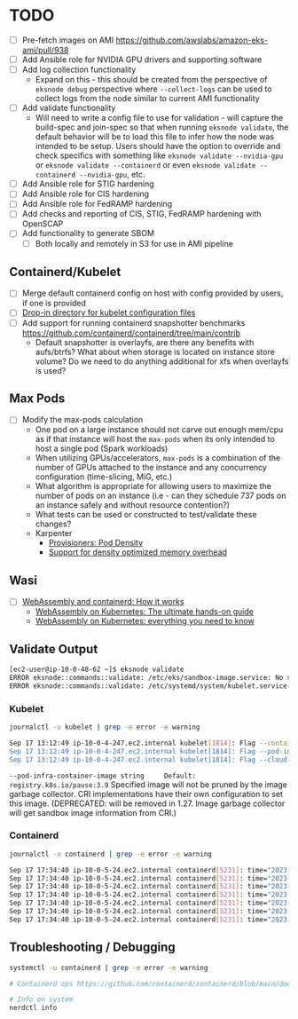 # TODO

- [ ] Pre-fetch images on AMI <https://github.com/awslabs/amazon-eks-ami/pull/938>
- [ ] Add Ansible role for NVIDIA GPU drivers and supporting software
- [ ] Add log collection functionality
  - Expand on this - this should be created from the perspective of `eksnode debug` perspective where `--collect-logs` can be used to collect logs from the node similar to current AMI functionality
- [ ] Add validate functionality
  - Will need to write a config file to use for validation - will capture the build-spec and join-spec so that when running `eksnode validate`, the default behavior will be to load this file to infer how the node was intended to be setup. Users should have the option to override and check specifics with something like `eksnode validate --nvidia-gpu` or `eksnode validate --containerd` or even `eksnode validate --containerd --nvidia-gpu`, etc.
- [ ] Add Ansible role for STIG hardening
- [ ] Add Ansible role for CIS hardening
- [ ] Add Ansible role for FedRAMP hardening
- [ ] Add checks and reporting of CIS, STIG, FedRAMP hardening with OpenSCAP
- [ ] Add functionality to generate SBOM
  - [ ] Both locally and remotely in S3 for use in AMI pipeline

## Containerd/Kubelet

- [ ] Merge default containerd config on host with config provided by users, if one is provided
- [ ] [Drop-in directory for kubelet configuration files](https://kubernetes.io/docs/tasks/administer-cluster/kubelet-config-file/#kubelet-conf-d)
- [ ] Add support for running containerd snapshotter benchmarks <https://github.com/containerd/containerd/tree/main/contrib>
  - Default snapshotter is overlayfs, are there any benefits with aufs/btrfs? What about when storage is located on instance store volume? Do we need to do anything additional for xfs when overlayfs is used?

## Max Pods

- [ ] Modify the max-pods calculation
  - One pod on a large instance should not carve out enough mem/cpu as if that instance will host the `max-pods` when its only intended to host a single pod (Spark workloads)
  - When utilizing GPUs/accelerators, `max-pods` is a combination of the number of GPUs attached to the instance and any concurrency configuration (time-slicing, MiG, etc.)
  - What algorithm is appropriate for allowing users to maximize the number of pods on an instance (i.e - can they schedule 737 pods on an instance safely and without resource contention?)
  - What tests can be used or constructed to test/validate these changes?
  - Karpenter
    - [Provisioners: Pod Density](https://karpenter.sh/preview/concepts/provisioners/#pod-density)
    - [Support for density optimized memory overhead](https://github.com/aws/karpenter/issues/1295)

## Wasi

- [ ] [WebAssembly and containerd: How it works](https://nigelpoulton.com/webassembly-and-containerd-how-it-works/)
  - [WebAssembly on Kubernetes: The ultimate hands-on guide](https://nigelpoulton.com/webassembly-on-kubernetes-ultimate-hands-on/)
  - [WebAssembly on Kubernetes: everything you need to know](https://nigelpoulton.com/webassembly-on-kubernetes-everything-you-need-to-know/)

## Validate Output

```sh
[ec2-user@ip-10-0-48-62 ~]$ eksnode validate
ERROR eksnode::commands::validate: /etc/eks/sandbox-image.service: No such file or directory (os error 2)
ERROR eksnode::commands::validate: /etc/systemd/system/kubelet.service: No such file or directory (os error 2)
```

### Kubelet

```sh
journalctl -u kubelet | grep -e error -e warning

Sep 17 13:12:49 ip-10-0-4-247.ec2.internal kubelet[1814]: Flag --container-runtime-endpoint has been deprecated, This parameter should be set via the config file specified by the Kubelet's --config >
Sep 17 13:12:49 ip-10-0-4-247.ec2.internal kubelet[1814]: Flag --pod-infra-container-image has been deprecated, will be removed in a future release. Image garbage collector will get sandbox image in>
Sep 17 13:12:49 ip-10-0-4-247.ec2.internal kubelet[1814]: Flag --cloud-provider has been deprecated, will be removed in 1.25 or later, in favor of removing cloud provider code from Kubelet.
```

`--pod-infra-container-image string     Default: registry.k8s.io/pause:3.9`
    Specified image will not be pruned by the image garbage collector. CRI implementations have their own configuration to set this image. (DEPRECATED: will be removed in 1.27. Image garbage collector will get sandbox image information from CRI.)

### Containerd

```sh
journalctl -u containerd | grep -e error -e warning

Sep 17 17:34:40 ip-10-0-5-24.ec2.internal containerd[5231]: time="2023-09-17T17:34:40.328011138Z" level=info msg="skip loading plugin \"io.containerd.snapshotter.v1.blockfile\"..." error="no scratch file generator: skip plugin" type=io.containerd.snapshotter.v1
Sep 17 17:34:40 ip-10-0-5-24.ec2.internal containerd[5231]: time="2023-09-17T17:34:40.328247620Z" level=warning msg="failed to load plugin io.containerd.snapshotter.v1.devmapper" error="devmapper not configured"
Sep 17 17:34:40 ip-10-0-5-24.ec2.internal containerd[5231]: time="2023-09-17T17:34:40.328456414Z" level=info msg="skip loading plugin \"io.containerd.snapshotter.v1.zfs\"..." error="path /var/lib/containerd/io.containerd.snapshotter.v1.zfs must be a zfs filesystem to be used with the zfs snapshotter: skip plugin"
Sep 17 17:34:40 ip-10-0-5-24.ec2.internal containerd[5231]: time="2023-09-17T17:34:40.328504865Z" level=warning msg="could not use snapshotter devmapper in metadata plugin" error="devmapper not configured"
Sep 17 17:34:40 ip-10-0-5-24.ec2.internal containerd[5231]: time="2023-09-17T17:34:40.333142836Z" level=error msg="failed to load cni during init, please check CRI plugin status before setting up network for pods" error="cni config load failed: no network config found in /etc/cni/net.d: cni plugin not initialized: failed to load cni config"
Sep 17 17:34:40 ip-10-0-5-24.ec2.internal containerd[5231]: time="2023-09-17T17:34:40.333210586Z" level=info msg="skip loading plugin \"io.containerd.tracing.processor.v1.otlp\"..." error="no OpenTelemetry endpoint: skip plugin" type=io.containerd.tracing.processor.v1
Sep 17 17:34:40 ip-10-0-5-24.ec2.internal containerd[5231]: time="2023-09-17T17:34:40.333234637Z" level=info msg="skipping tracing processor initialization (no tracing plugin)" error="no OpenTelemetry endpoint: skip plugin"
```

## Troubleshooting / Debugging

```sh
systemctl -u containerd | grep -e error -e warning

# Containerd ops https://github.com/containerd/containerd/blob/main/docs/ops.md

# Info on system
nerdctl info
```
